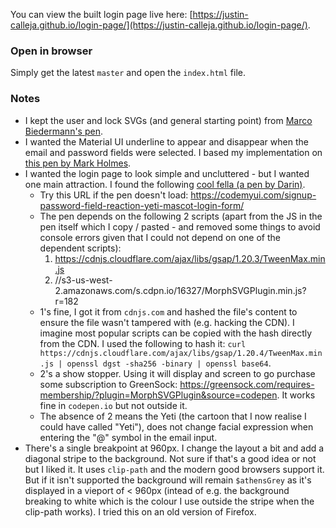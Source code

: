 You can view the built login page live here: [https://justin-calleja.github.io/login-page/](https://justin-calleja.github.io/login-page/).

### Open in browser

Simply get the latest `master` and open the `index.html` file.

### Notes

*   I kept the user and lock SVGs (and general starting point) from [Marco Biedermann's pen](https://codepen.io/marcobiedermann/pen/Fybpf).
*   I wanted the Material UI underline to appear and disappear when the email and password fields were selected. I based my implementation on [this pen by Mark Holmes](https://codepen.io/SMLMRKHLMS/pen/qxtDw).
*   I wanted the login page to look simple and uncluttered - but I wanted one main attraction. I found the following [cool fella (a pen by Darin)](https://codepen.io/dsenneff/pen/2d338b0adf97472ebc5d473cf1fa910b).
    *   Try this URL if the pen doesn't load: https://codemyui.com/signup-password-field-reaction-yeti-mascot-login-form/
    *   The pen depends on the following 2 scripts (apart from the JS in the pen itself which I copy / pasted - and removed some things to avoid console errors given that I could not depend on one of the dependent scripts):
        1.  https://cdnjs.cloudflare.com/ajax/libs/gsap/1.20.3/TweenMax.min.js
        2.  //s3-us-west-2.amazonaws.com/s.cdpn.io/16327/MorphSVGPlugin.min.js?r=182
    *   1's fine, I got it from `cdnjs.com` and hashed the file's content to ensure the file wasn't tampered with (e.g. hacking the CDN). I imagine most popular scripts can be copied with the hash directly from the CDN. I used the following to hash it: `curl https://cdnjs.cloudflare.com/ajax/libs/gsap/1.20.4/TweenMax.min.js | openssl dgst -sha256 -binary | openssl base64`.
    *   2's a show stopper. Using it will display and screen to go purchase some subscription to GreenSock: https://greensock.com/requires-membership/?plugin=MorphSVGPlugin&source=codepen. It works fine in `codepen.io` but not outside it.
    *   The absence of 2 means the Yeti (the cartoon that I now realise I could have called "Yeti"), does not change facial expression when entering the "@" symbol in the email input.
*   There's a single breakpoint at 960px. I change the layout a bit and add a diagonal stripe to the background. Not sure if that's a good idea or not but I liked it. It uses `clip-path` and the modern good browsers support it. But if it isn't supported the background will remain `$athensGrey` as it's displayed in a vieport of < 960px (intead of e.g. the background breaking to white which is the colour I use outside the stripe when the clip-path works). I tried this on an old version of Firefox.
